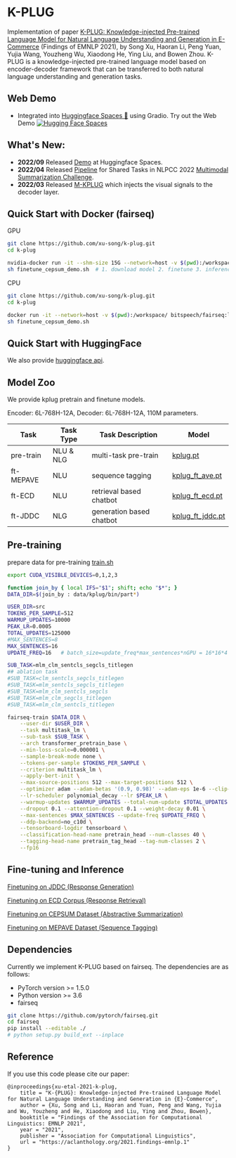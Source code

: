 # K-PLUG

Implementation of paper [K-PLUG: Knowledge-injected Pre-trained Language Model for Natural Language Understanding and Generation in E-Commerce](https://aclanthology.org/2021.findings-emnlp.1/)
(Findings of EMNLP 2021),
by Song Xu, Haoran Li, Peng Yuan, Yujia Wang, Youzheng Wu, Xiaodong He, Ying Liu, and Bowen Zhou. 
K-PLUG is a knowledge-injected pre-trained language model based on encoder-decoder framework that can be transferred to both natural language understanding and generation tasks.

<!-- TODO: 参考 https://github.com/WongKinYiu/yolov7/blob/main/README.md -->


## Web Demo

- Integrated into [Huggingface Spaces 🤗](https://huggingface.co/spaces/eson/kplug) using Gradio. Try out the Web Demo [![Hugging Face Spaces](https://img.shields.io/badge/%F0%9F%A4%97%20Hugging%20Face-Spaces-blue)](https://huggingface.co/spaces/eson/kplug)



## What's New:
- **2022/09** Released [Demo](https://huggingface.co/spaces/eson/kplug) at Huggingface Spaces.
- **2022/04** Released [Pipeline](finetune_cepsum_demo.sh) for Shared Tasks in NLPCC 2022 [Multimodal Summarization Challenge](https://jd-nlg-rhino.github.io/).
- **2022/03** Released [M-KPLUG](https://github.com/WaveLi123/m-kplug) which injects the visual signals to the decoder layer.



## Quick Start with Docker (fairseq)


GPU
```sh
git clone https://github.com/xu-song/k-plug.git
cd k-plug

nvidia-docker run -it --shm-size 15G --network=host -v $(pwd):/workspace/ bitspeech/fairseq:latest bash
sh finetune_cepsum_demo.sh  # 1. download model 2. finetune 3. inference 4. evaluation
```

CPU
```sh
git clone https://github.com/xu-song/k-plug.git
cd k-plug

docker run -it --network=host -v $(pwd):/workspace/ bitspeech/fairseq:latest bash
sh finetune_cepsum_demo.sh
```

## Quick Start with HuggingFace

We also provide [huggingface api](examples/kplug_hf).



## Model Zoo

We provide kplug pretrain and finetune models. 

Encoder: 6L-768H-12A, Decoder: 6L-768H-12A, 110M parameters.


| Task | Task Type | Task Description |  Model |
|---|---|---|---|
| pre-train | NLU & NLG | multi-task pre-train | [kplug.pt](http://storage.jd.com/language-models/kplug/pretrain/kplug.pt)  |
| ft-MEPAVE | NLU | sequence tagging | [kplug_ft_ave.pt](http://storage.jd.com/language-models/kplug/ft-ave/kplug_ft_ave.pt) |
| ft-ECD | NLU | retrieval based chatbot | [kplug_ft_ecd.pt](http://storage.jd.com/language-models/kplug/ft-ecd/kplug_ft_ecd.pt) |
| ft-JDDC | NLG | generation based chatbot |  [kplug_ft_jddc.pt](http://storage.jd.com/language-models/kplug/ft-jddc/kplug_ft_jddc.pt) |







## Pre-training

prepare data for pre-training [train.sh](data_process/prepare_pretrain.sh)

```sh
export CUDA_VISIBLE_DEVICES=0,1,2,3

function join_by { local IFS="$1"; shift; echo "$*"; }
DATA_DIR=$(join_by : data/kplug/bin/part*)

USER_DIR=src
TOKENS_PER_SAMPLE=512
WARMUP_UPDATES=10000
PEAK_LR=0.0005
TOTAL_UPDATES=125000
#MAX_SENTENCES=8
MAX_SENTENCES=16
UPDATE_FREQ=16   # batch_size=update_freq*max_sentences*nGPU = 16*16*4 = 1024

SUB_TASK=mlm_clm_sentcls_segcls_titlegen 
## ablation task
#SUB_TASK=clm_sentcls_segcls_titlegen
#SUB_TASK=mlm_sentcls_segcls_titlegen
#SUB_TASK=mlm_clm_sentcls_segcls
#SUB_TASK=mlm_clm_segcls_titlegen
#SUB_TASK=mlm_clm_sentcls_titlegen

fairseq-train $DATA_DIR \
    --user-dir $USER_DIR \
    --task multitask_lm \
    --sub-task $SUB_TASK \
    --arch transformer_pretrain_base \
    --min-loss-scale=0.000001 \
    --sample-break-mode none \
    --tokens-per-sample $TOKENS_PER_SAMPLE \
    --criterion multitask_lm \
    --apply-bert-init \
    --max-source-positions 512 --max-target-positions 512 \
    --optimizer adam --adam-betas '(0.9, 0.98)' --adam-eps 1e-6 --clip-norm 0.0 \
    --lr-scheduler polynomial_decay --lr $PEAK_LR \
    --warmup-updates $WARMUP_UPDATES --total-num-update $TOTAL_UPDATES \
    --dropout 0.1 --attention-dropout 0.1 --weight-decay 0.01 \
    --max-sentences $MAX_SENTENCES --update-freq $UPDATE_FREQ \
    --ddp-backend=no_c10d \
    --tensorboard-logdir tensorboard \
    --classification-head-name pretrain_head --num-classes 40 \
    --tagging-head-name pretrain_tag_head --tag-num-classes 2 \
    --fp16
```


## Fine-tuning and Inference

[Finetuning on JDDC (Response Generation)](examples/kplug/README.finetune.jddc.md)

[Finetuning on ECD Corpus (Response Retrieval)](examples/kplug/README.finetune.ecd.md)

[Finetuning on CEPSUM Dataset (Abstractive Summarization)](examples/kplug/README.finetune.summarization.cepsum.md)

[Finetuning on MEPAVE Dataset (Sequence Tagging)](examples/kplug/README.finetune.seq_tagging.md)





## Dependencies

Currently we implement K-PLUG based on fairseq. The dependencies are as follows:

- PyTorch version >= 1.5.0
- Python version >= 3.6    
- fairseq 
```sh
git clone https://github.com/pytorch/fairseq.git
cd fairseq 
pip install --editable ./
# python setup.py build_ext --inplace
```



## Reference

If you use this code please cite our paper:
```
@inproceedings{xu-etal-2021-k-plug,
    title = "K-{PLUG}: Knowledge-injected Pre-trained Language Model for Natural Language Understanding and Generation in {E}-Commerce",
    author = {Xu, Song and Li, Haoran and Yuan, Peng and Wang, Yujia and Wu, Youzheng and He, Xiaodong and Liu, Ying and Zhou, Bowen},
    booktitle = "Findings of the Association for Computational Linguistics: EMNLP 2021",
    year = "2021",
    publisher = "Association for Computational Linguistics",
    url = "https://aclanthology.org/2021.findings-emnlp.1"
}
```

